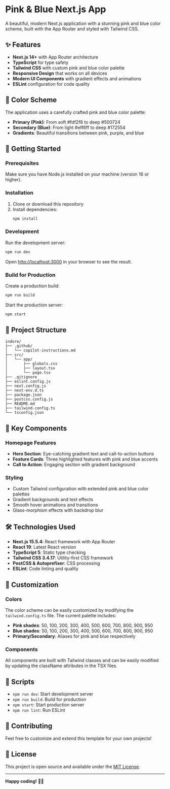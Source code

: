 # Pink & Blue Next.js App

A beautiful, modern Next.js application with a stunning pink and blue color scheme, built with the App Router and styled with Tailwind CSS.

## ✨ Features

- **Next.js 14+** with App Router architecture
- **TypeScript** for type safety
- **Tailwind CSS** with custom pink and blue color palette
- **Responsive Design** that works on all devices
- **Modern UI Components** with gradient effects and animations
- **ESLint** configuration for code quality

## 🎨 Color Scheme

The application uses a carefully crafted pink and blue color palette:

- **Primary (Pink)**: From soft #fdf2f8 to deep #500724
- **Secondary (Blue)**: From light #eff6ff to deep #172554
- **Gradients**: Beautiful transitions between pink, purple, and blue

## 🚀 Getting Started

### Prerequisites

Make sure you have Node.js installed on your machine (version 16 or higher).

### Installation

1. Clone or download this repository
2. Install dependencies:
   ```bash
   npm install
   ```

### Development

Run the development server:

```bash
npm run dev
```

Open [http://localhost:3000](http://localhost:3000) in your browser to see the result.

### Build for Production

Create a production build:

```bash
npm run build
```

Start the production server:

```bash
npm start
```

## 📁 Project Structure

```
indore/
├── .github/
│   └── copilot-instructions.md
├── src/
│   └── app/
│       ├── globals.css
│       ├── layout.tsx
│       └── page.tsx
├── .gitignore
├── eslint.config.js
├── next.config.js
├── next-env.d.ts
├── package.json
├── postcss.config.js
├── README.md
├── tailwind.config.ts
└── tsconfig.json
```

## 🎯 Key Components

### Homepage Features

- **Hero Section**: Eye-catching gradient text and call-to-action buttons
- **Feature Cards**: Three highlighted features with pink and blue accents
- **Call to Action**: Engaging section with gradient background

### Styling

- Custom Tailwind configuration with extended pink and blue color palettes
- Gradient backgrounds and text effects
- Smooth hover animations and transitions
- Glass-morphism effects with backdrop blur

## 🛠️ Technologies Used

- **Next.js 15.5.4**: React framework with App Router
- **React 19**: Latest React version
- **TypeScript 5**: Static type checking
- **Tailwind CSS 3.4.17**: Utility-first CSS framework
- **PostCSS & Autoprefixer**: CSS processing
- **ESLint**: Code linting and quality

## 🎨 Customization

### Colors

The color scheme can be easily customized by modifying the `tailwind.config.ts` file. The current palette includes:

- **Pink shades**: 50, 100, 200, 300, 400, 500, 600, 700, 800, 900, 950
- **Blue shades**: 50, 100, 200, 300, 400, 500, 600, 700, 800, 900, 950
- **Primary/Secondary**: Aliases for pink and blue respectively

### Components

All components are built with Tailwind classes and can be easily modified by updating the className attributes in the TSX files.

## 📝 Scripts

- `npm run dev`: Start development server
- `npm run build`: Build for production
- `npm start`: Start production server
- `npm run lint`: Run ESLint

## 🤝 Contributing

Feel free to customize and extend this template for your own projects!

## 📄 License

This project is open source and available under the [MIT License](LICENSE).

---

**Happy coding!** 🚀✨
